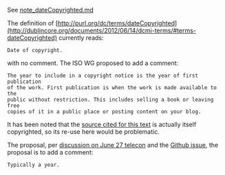 See [note_dateCopyrighted.md](../blob/master/proposals/2018_iso-related/note_dateCopyrighted.md)

The definition of 
[http://purl.org/dc/terms/dateCopyrighted](http://dublincore.org/documents/2012/06/14/dcmi-terms/#terms-dateCopyrighted)
currently reads:

    Date of copyright.

with no comment.  The ISO WG proposed to add a comment:
    
    The year to include in a copyright notice is the year of first publication
    of the work. First publication is when the work is made available to the
    public without restriction. This includes selling a book or leaving free
    copies of it in a public place or posting content on your blog. 

It has been noted that the [source cited for this
text](https://www.copyrightlaws.com/copyright-notice-year/) is actually itself
copyrighted, so its re-use here would be problematic.

The proposal, per [discussion on June 27
telecon](../blob/master/minutes/2018/2018-06-27.dcub-telecon-minutes.md) and
the [Github issue](../issues/17#issuecomment-401287232), the proposal is to add
a comment:

    Typically a year.
